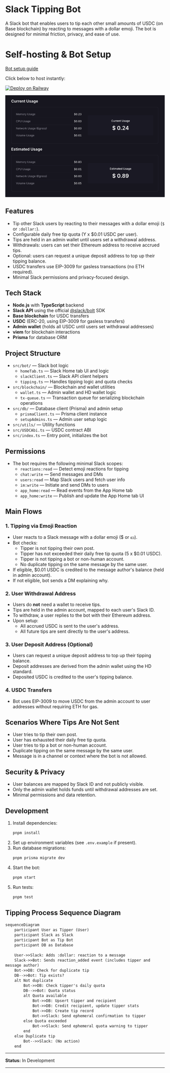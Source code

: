 # Slack Tipping Bot

A Slack bot that enables users to tip each other small amounts of USDC (on Base blockchain) by reacting to messages with a dollar emoji. The bot is designed for minimal friction, privacy, and ease of use.

# Self-hosting & Bot Setup

[Bot setup guide](./docs/bot-setup-guide.md)

Click below to host instantly:

[![Deploy on Railway](https://railway.com/button.svg)](https://railway.com/deploy/ZogUZJ?referralCode=fQRD5i)

![Railway Cost Usage](./docs/usage-railway.png)

## Features

- Tip other Slack users by reacting to their messages with a dollar emoji (`$` or `:dollar:`).
- Configurable daily free tip quota (Y x $0.01 USDC per user).
- Tips are held in an admin wallet until users set a withdrawal address.
- Withdrawals: users can set their Ethereum address to receive accrued tips.
- Optional: users can request a unique deposit address to top up their tipping balance.
- USDC transfers use EIP-3009 for gasless transactions (no ETH required).
- Minimal Slack permissions and privacy-focused design.

## Tech Stack

- **Node.js** with **TypeScript** backend
- **Slack API** using the official [@slack/bolt](https://slack.dev/bolt-js/) SDK
- **Base blockchain** for USDC transfers
- **USDC** (ERC-20, using EIP-3009 for gasless transfers)
- **Admin wallet** (holds all USDC until users set withdrawal addresses)
- **viem** for blockchain interactions
- **Prisma** for database ORM

## Project Structure

- `src/bot/` — Slack bot logic
  - `homeTab.ts` — Slack Home tab UI and logic
  - `slackClient.ts` — Slack API client helpers
  - `tipping.ts` — Handles tipping logic and quota checks
- `src/blockchain/` — Blockchain and wallet utilities
  - `wallet.ts` — Admin wallet and HD wallet logic
  - `tx-queue.ts` — Transaction queue for serializing blockchain operations
- `src/db/` — Database client (Prisma) and admin setup
  - `prismaClient.ts` — Prisma client instance
  - `setupAdmins.ts` — Admin user setup logic
- `src/utils/` — Utility functions
- `src/USDCAbi.ts` — USDC contract ABI
- `src/index.ts` — Entry point, initializes the bot

## Permissions

- The bot requires the following minimal Slack scopes:
  - `reactions:read` — Detect emoji reactions for tipping
  - `chat:write` — Send messages and DMs
  - `users:read` — Map Slack users and fetch user info
  - `im:write` — Initiate and send DMs to users
  - `app_home:read` — Read events from the App Home tab
  - `app_home:write` — Publish and update the App Home tab UI

## Main Flows

### 1. Tipping via Emoji Reaction
- User reacts to a Slack message with a dollar emoji ($ or :dollar:).
- Bot checks:
  - Tipper is not tipping their own post.
  - Tipper has not exceeded their daily free tip quota (5 x $0.01 USDC).
  - Tipper is not tipping a bot or non-human account.
  - No duplicate tipping on the same message by the same user.
- If eligible, $0.01 USDC is credited to the message author's balance (held in admin account).
- If not eligible, bot sends a DM explaining why.

### 2. User Withdrawal Address
- Users do **not** need a wallet to receive tips.
- Tips are held in the admin account, mapped to each user's Slack ID.
- To withdraw, a user replies to the bot with their Ethereum address.
- Upon setup:
  - All accrued USDC is sent to the user's address.
  - All future tips are sent directly to the user's address.

### 3. User Deposit Address (Optional)
- Users can request a unique deposit address to top up their tipping balance.
- Deposit addresses are derived from the admin wallet using the HD standard.
- Deposited USDC is credited to the user's tipping balance.

### 4. USDC Transfers
- Bot uses EIP-3009 to move USDC from the admin account to user addresses without requiring ETH for gas.

## Scenarios Where Tips Are Not Sent
- User tries to tip their own post.
- User has exhausted their daily free tip quota.
- User tries to tip a bot or non-human account.
- Duplicate tipping on the same message by the same user.
- Message is in a channel or context where the bot is not allowed.

## Security & Privacy
- User balances are mapped by Slack ID and not publicly visible.
- Only the admin wallet holds funds until withdrawal addresses are set.
- Minimal permissions and data retention.

## Development

1. Install dependencies:
   ```sh
   pnpm install
   ```
2. Set up environment variables (see `.env.example` if present).
3. Run database migrations:
   ```sh
   pnpm prisma migrate dev
   ```
4. Start the bot:
   ```sh
   pnpm start
   ```
5. Run tests:
   ```sh
   pnpm test
   ```

## Tipping Process Sequence Diagram

```mermaid
sequenceDiagram
    participant User as Tipper (User)
    participant Slack as Slack
    participant Bot as Tip Bot
    participant DB as Database

    User->>Slack: Adds :dollar: reaction to a message
    Slack->>Bot: Sends reaction_added event (includes tipper and message author)
    Bot->>DB: Check for duplicate tip
    DB-->>Bot: Tip exists?
    alt Not duplicate
        Bot->>DB: Check tipper's daily quota
        DB-->>Bot: Quota status
        alt Quota available
            Bot->>DB: Upsert tipper and recipient
            Bot->>DB: Credit recipient, update tipper stats
            Bot->>DB: Create tip record
            Bot->>Slack: Send ephemeral confirmation to tipper
        else Quota exceeded
            Bot->>Slack: Send ephemeral quota warning to tipper
        end
    else Duplicate tip
        Bot-->>Slack: (No action)
    end
```

---

**Status:** In Development

---
